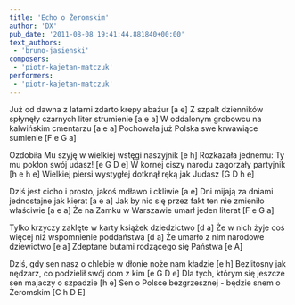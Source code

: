 ```yaml
---
title: 'Echo o Żeromskim'
author: 'DX'
pub_date: '2011-08-08 19:41:44.881840+00:00'
text_authors:
 - 'bruno-jasienski'
composers:
 - 'piotr-kajetan-matczuk'
performers:
 - 'piotr-kajetan-matczuk'
---
```


Już od dawna z latarni zdarto krepy abażur [a e]
Z szpalt dzienników spłynęły czarnych liter strumienie [a e a]
W oddalonym grobowcu na kalwińskim cmentarzu [a e a]
Pochowała już Polska swe krwawiące sumienie [F e G a]

Ozdobiła Mu szyję w wielkiej wstęgi naszyjnik [e h]
Rozkazała jednemu: Ty mu pokłon swój udasz! [e G D e]
W kornej ciszy narodu zagorzały partyjnik [h e h e]
Wielkiej piersi wystygłej dotknął ręką jak Judasz [G D h e]

Dziś jest cicho i prosto, jakoś mdławo i ckliwie [a e]
Dni mijają za dniami jednostajne jak kierat [a e a]
Jak by nic się przez fakt ten nie zmieniło właściwie [a e a]
Że na Zamku w Warszawie umarł jeden literat [F e G a]

Tylko krzyczy zaklęte w karty książek dziedzictwo [d a]
Że w nich żyje coś więcej niż wspomnienie poddaństwa [d a]
Że umarło z nim narodowe dziewictwo [e a]
Zdeptane butami rodzącego się Państwa [e A]

Dziś, gdy sen nasz o chlebie w dłonie noże nam kładzie [e h]
Bezlitosny jak nędzarz, co podzielił swój dom z kim [e G D e]
Dla tych, którym się jeszcze sen majaczy o szpadzie [h e]
Sen o Polsce bezgrzesznej - będzie snem o Żeromskim [C h D E]